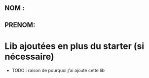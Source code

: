 ## NOM :
## PRENOM:

# Lib ajoutées en plus du starter (si nécessaire)

- TODO : raison de pourquoi j'ai ajouté cette lib
